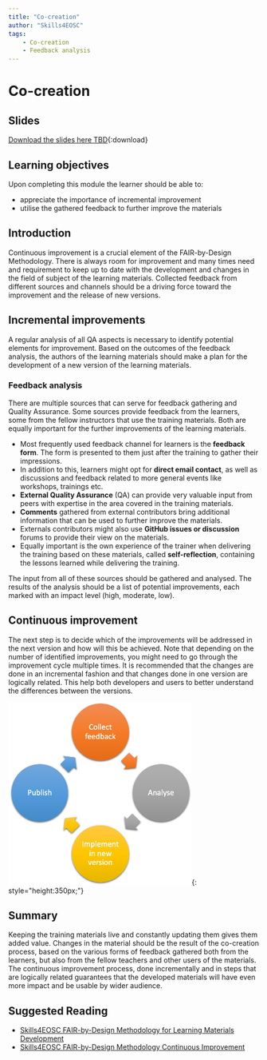 ```yaml
---
title: "Co-creation"
author: "Skills4EOSC"
tags: 
    - Co-creation
    - Feedback analysis
---
```


# Co-creation

## Slides

[Download the slides here TBD](https://github.com/FAIR-by-Design-Methodology/CLARIN-Training/raw/main/resources/2nd%20Session/5%20Co-creation/Co-creation.pptx){:download}

## Learning objectives

Upon completing this module the learner should be able to:

- appreciate the importance of incremental improvement
- utilise the gathered feedback to further improve the materials 

## Introduction

Continuous improvement is a crucial element of the FAIR-by-Design Methodology. There is always room for improvement and many times need and requirement to keep up to date with the development and changes in the field of subject of the learning materials. Collected feedback from different sources and channels should be a driving force toward the improvement and the release of new versions. 

## Incremental improvements 

A regular analysis of all QA aspects is necessary to identify potential elements for improvement. Based on the outcomes of the feedback analysis, the authors of the learning materials should make a plan for the development of a new version of the learning materials. 
 
### Feedback analysis 

There are multiple sources that can serve for feedback gathering and Quality Assurance. Some sources provide feedback from the learners, some from the fellow instructors that use the training materials. Both are equally important for the further improvements of the learning materials. 

- Most frequently used feedback channel for learners is the **feedback form**. The form is presented to them just after the training to gather their impressions. 
- In addition to this, learners might opt for **direct email contact**, as well as discussions and feedback related to more general events like workshops, trainings etc. 
- **External Quality Assurance** (QA) can provide very valuable input from peers with expertise in the area covered in the training materials. 
- **Comments** gathered from external contributors bring additional information that can be used to further improve the materials. 
- Externals contributors might also use **GitHub issues or discussion** forums to provide their view on the materials. 
- Equally important is the own experience of the trainer when delivering the training based on these materials, called **self-reflection**, containing the lessons learned while delivering the training. 


The input from all of these sources should be gathered and analysed. The results of the analysis should be a list of potential improvements, each marked with an impact level (high, moderate, low). 

## Continuous improvement 

The next step is to decide which of the improvements will be addressed in the next version and how will this be achieved. Note that depending on the number of identified improvements, you might need to go through the improvement cycle multiple times. It is recommended that the changes are done in an incremental fashion and that changes done in one version are logically related. This help both developers and users to better understand the differences between the versions.

![continuous improvement cycle](./attachments/improvement.png){: style="height:350px;"}


## Summary 

Keeping the training materials live and constantly updating them gives them added value. Changes in the material should be the result of the co-creation process, based on the various forms of feedback gathered both from the learners, but also from the fellow teachers and other users of the materials. The continuous improvement process, done incrementally and in steps that are logically related guarantees that the developed materials will have even more impact and be usable by wider audience. 

## Suggested Reading

- [Skills4EOSC FAIR-by-Design Methodology for Learning Materials Development](https://zenodo.org/records/8419242)
- [Skills4EOSC FAIR-by-Design Methodology Continuous Improvement](https://fair-by-design-methodology.github.io/FAIR-by-Design_ToT/latest/Stage%206%20–%20Verify/20-Continuous%20Improvement/20-CI/)



